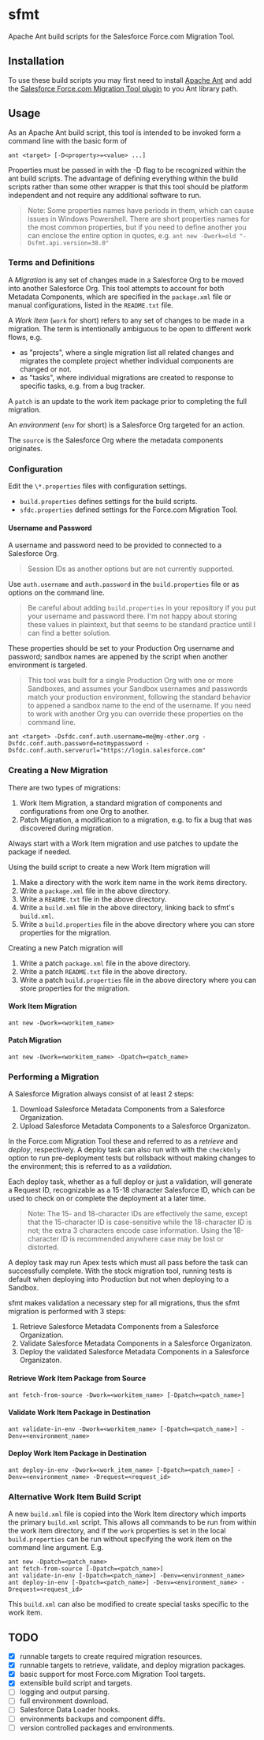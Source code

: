 # sfmt
Apache Ant build scripts for the Salesforce Force.com Migration Tool.

## Installation
To use these build scripts you may first need to install [Apache Ant](https://ant.apache.org/) and add the [Salesforce Force.com Migration Tool plugin](https://developer.salesforce.com/page/Migration_Tool_Guide) to you Ant library path.


## Usage
As an Apache Ant build script, this tool is intended to be invoked form a command line with the basic form of
```
ant <target> [-D<property>=<value> ...]
```

Properties must be passed in with the -D flag to be recognized within the ant build scripts. The advantage of defining everything within the build scripts rather than some other wrapper is that this tool should be platform independent and not require any additional software to run.

> Note: Some properties names have periods in them, which can cause issues in Windows Powershell. There are short properties names for the most common properties, but if you need to define another you can enclose the entire option in quotes, e.g. `ant new -Dwork=old "-Dsfmt.api.version=38.0"`

### Terms and Definitions
A *Migration* is any set of changes made in a Salesforce Org to be moved into another Salesforce Org. This tool attempts to account for both Metadata Components, which are specified in the `package.xml` file or manual configurations, listed in the `README.txt` file.

A *Work Item* (`work` for short) refers to any set of changes to be made in a migration. The term is intentionally ambiguous to be open to different work flows, e.g.
* as "projects", where a single migration list all related changes and migrates the complete project whether individual components are changed or not.
* as "tasks", where individual migrations are created to response to specific tasks, e.g. from a bug tracker.

A `patch` is an update to the work item package prior to completing the full migration.

An *environment* (`env` for short) is a Salesforce Org targeted for an action.

The `source` is the Salesforce Org where the metadata components originates.

### Configuration
Edit the `\*.properties` files with configuration settings.

* `build.properties` defines settings for the build scripts.
* `sfdc.properties` defined settings for the Force.com Migration Tool.

#### Username and Password
A username and password need to be provided to connected to a Salesforce Org. 

> Session IDs as another options but are not currently supported.

Use `auth.username` and `auth.password` in the `build.properties` file or as options on the command line. 

> Be careful about adding `build.properties` in your repository if you put your username and password there. I'm not happy about storing these values in plaintext, but that seems to be standard practice until I can find a better solution.

These properties should be set to your Production Org username and password; sandbox names are appened by the script when another environment is targeted.

> This tool was built for a single Production Org with one or more Sandboxes, and assumes your Sandbox usernames and passwords match your production environment, following the standard behavior to appened a sandbox name to the end of the username. If you need to work with another Org you can override these properties on the command line.
```
ant <target> -Dsfdc.conf.auth.username=me@my-other.org -Dsfdc.conf.auth.password=notmypassword -Dsfdc.conf.auth.serverurl="https://login.salesforce.com"
```

### Creating a New Migration
There are two types of migrations:
1. Work Item Migration, a standard migration of components and configurations from one Org to another.
2. Patch Migration, a modification to a migration, e.g. to fix a bug that was discovered during migration.

Always start with a Work Item migration and use patches to update the package if needed.

Using the build script to create a new Work Item migration will
1. Make a directory with the work item name in the work items directory.
2. Write a `package.xml` file in the above directory.
3. Write a `README.txt` file in the above directory.
4. Write a `build.xml` file in the above directory, linking back to sfmt's `build.xml`.
5. Write a `build.properties` file in the above directory where you can store properties for the migration.

Creating a new Patch migration will
1. Write a patch `package.xml` file in the above directory.
2. Write a patch `README.txt` file in the above directory.
3. Write a patch `build.properties` file in the above directory where you can store properties for the migration.

#### Work Item Migration
```
ant new -Dwork=<workitem_name>
```
#### Patch Migration
```
ant new -Dwork=<workitem_name> -Dpatch=<patch_name>
```

### Performing a Migration
A Salesforce Migration always consist of at least 2 steps:
1. Download Salesforce Metadata Components from a Salesforce Organization.
2. Upload Salesforce Metadata Components to a Salesforce Organizaton.

In the Force.com Migration Tool these and referred to as a *retrieve* and *deploy*, respectively. A deploy task can also run with with the `checkOnly` option to run pre-deployment tests but rollsback without making changes to the environment; this is referred to as a *validation*. 

Each deploy task, whether as a full deploy or just a validation, will generate a Request ID, recognizable as a 15-18 character Salesforce ID, which can be used to check on or complete the deployment at a later time.

> Note: The 15- and 18-character IDs are effectively the same, except that the 15-character ID is case-sensitive while the 18-character ID is not; the extra 3 characters encode case information. Using the 18-character ID is recommended anywhere case may be lost or distorted.

A deploy task may run Apex tests which must all pass before the task can successfully complete. With the stock migration tool, running tests is default when deploying into Production but not when deploying to a Sandbox.

sfmt makes validation a necessary step for all migrations, thus the sfmt migration is performed with 3 steps:
1. Retrieve Salesforce Metadata Components from a Salesforce Organization.
2. Validate Salesforce Metadata Components in a Salesforce Organizaton.
3. Deploy the validated Salesforce Metadata Components in a Salesforce Organizaton.

#### Retrieve Work Item Package from Source
```
ant fetch-from-source -Dwork=<workitem_name> [-Dpatch=<patch_name>]
```

#### Validate Work Item Package in Destination
```
ant validate-in-env -Dwork=<workitem_name> [-Dpatch=<patch_name>] -Denv=<environment_name>
```

#### Deploy Work Item Package in Destination
```
ant deploy-in-env -Dwork=<work_item_name> [-Dpatch=<patch_name>] -Denv=<environment_name> -Drequest=<request_id>
```

### Alternative Work Item Build Script
A new `build.xml` file is copied into the Work Item directory which imports the primary `build.xml` script. This allows all commands to be run from within the work item directory, and if the `work` properties is set in the local `build.properties` can be run without specifying the work item on the command line argument. E.g.
```
ant new -Dpatch=<patch_name>
ant fetch-from-source [-Dpatch=<patch_name>]
ant validate-in-env [-Dpatch=<patch_name>] -Denv=<environment_name>
ant deploy-in-env [-Dpatch=<patch_name>] -Denv=<environment_name> -Drequest=<request_id>
```

This `build.xml` can also be modified to create special tasks specific to the work item.

## TODO
- [x] runnable targets to create required migration resources.
- [x] runnable targets to retrieve, validate, and deploy migration packages.
- [x] basic support for most Force.com Migration Tool targets.
- [x] extensible build script and targets.
- [ ] logging and output parsing.
- [ ] full environment download.
- [ ] Salesforce Data Loader hooks.
- [ ] environments backups and component diffs.
- [ ] version controlled packages and environments.
